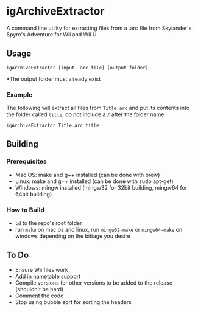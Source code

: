 # igArchiveExtractor
 A command line utility for extracting files from a .arc file from Skylander's Spyro's Adventure for Wii and Wii U 

## Usage

`igArchiveExtractor [input .arc file] [output folder]`

*The output folder must already exist

### Example

The following will extract all files from `Title.arc` and put its contents into the folder called `title`, do not include a `/` after the folder name

`igArchiveExtractor Title.arc title`

## Building
### Prerequisites
* Mac OS: make and g++ installed (can be done with brew)
* Linux: make and g++ installed (can be done with sudo apt-get)
* Windows: mingw installed (mingw32 for 32bit building, mingw64 for 64bit building)

### How to Build
* `cd` to the repo's root folder
* run `make` on mac os and linux, run `mingw32-make` or `mingw64-make` on windows depending on the bittage you desire

## To Do

* Ensure Wii files work
* Add in nametable support
* Compile versions for other versions to be added to the release (shouldn't be hard)
* Comment the code
* Stop using bubble sort for sorting the headers
